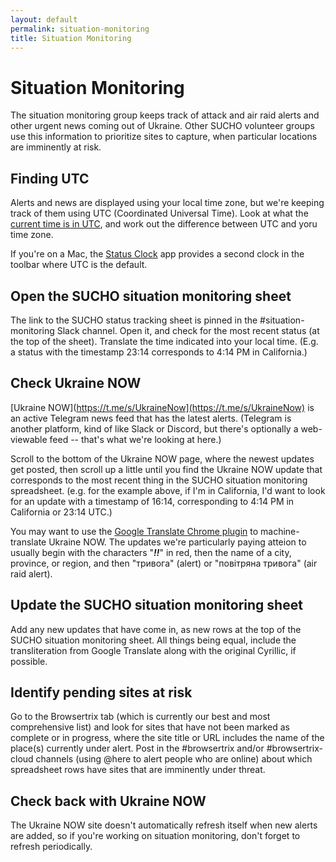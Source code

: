 ```yaml
---
layout: default
permalink: situation-monitoring
title: Situation Monitoring
---
```


# Situation Monitoring

The situation monitoring group keeps track of attack and air raid alerts and other urgent news coming out of Ukraine. Other SUCHO volunteer groups use this information to prioritize sites to capture, when particular locations are imminently at risk.

## Finding UTC
Alerts and news are displayed using your local time zone, but we're keeping track of them using UTC (Coordinated Universal Time). Look at what the [current time is in UTC](https://time.is/UTC), and work out the difference between UTC and yoru time zone.

If you're on a Mac, the [Status Clock](https://apps.apple.com/us/app/status-clock/id552792489?mt=12) app provides a second clock in the toolbar where UTC is the default.

## Open the SUCHO situation monitoring sheet

The link to the SUCHO status tracking sheet is pinned in the #situation-monitoring Slack channel. Open it, and check for the most recent status (at the top of the sheet). Translate the time indicated into your local time. (E.g. a status with the timestamp 23:14 corresponds to 4:14 PM in California.)

## Check Ukraine NOW
[Ukraine NOW](https://t.me/s/UkraineNow](https://t.me/s/UkraineNow) is an active Telegram news feed that has the latest alerts. (Telegram is another platform, kind of like Slack or Discord, but there's optionally a web-viewable feed -- that's what we're looking at here.)

Scroll to the bottom of the Ukraine NOW page, where the newest updates get posted, then scroll up a little until you find the Ukraine NOW update that corresponds to the most recent thing in the SUCHO situation monitoring spreadsheet. (e.g. for the example above, if I'm in California, I'd want to look for an update with a timestamp of 16:14, corresponding to 4:14 PM in California or 23:14 UTC.)

You may want to use the [Google Translate Chrome plugin](https://chrome.google.com/webstore/detail/google-translate/aapbdbdomjkkjkaonfhkkikfgjllcleb/RK%3D2/RS%3DBBFW_pnWkPY0xPMYsAZI5xOgQEE-) to machine-translate Ukraine NOW. The updates we're particularly paying atteion to usually begin with the characters "_**‼️**_" in red, then the name of a city, province, or region, and then "тривога" (alert) or "повітряна тривога" (air raid alert).

## Update the SUCHO situation monitoring sheet

Add any new updates that have come in, as new rows at the top of the SUCHO situation monitoring sheet. All things being equal, include the transliteration from Google Translate along with the original Cyrillic, if possible.

## Identify pending sites at risk
Go to the Browsertrix tab (which is currently our best and most comprehensive list) and look for sites that have not been marked as complete or in progress, where the site title or URL includes the name of the place(s) currently under alert. Post in the #browsertrix and/or #browsertrix-cloud channels (using @here to alert people who are online) about which spreadsheet rows have sites that are imminently under threat.

## Check back with Ukraine NOW
The Ukraine NOW site doesn't automatically refresh itself when new alerts are added, so if you're working on situation monitoring, don't forget to refresh periodically.